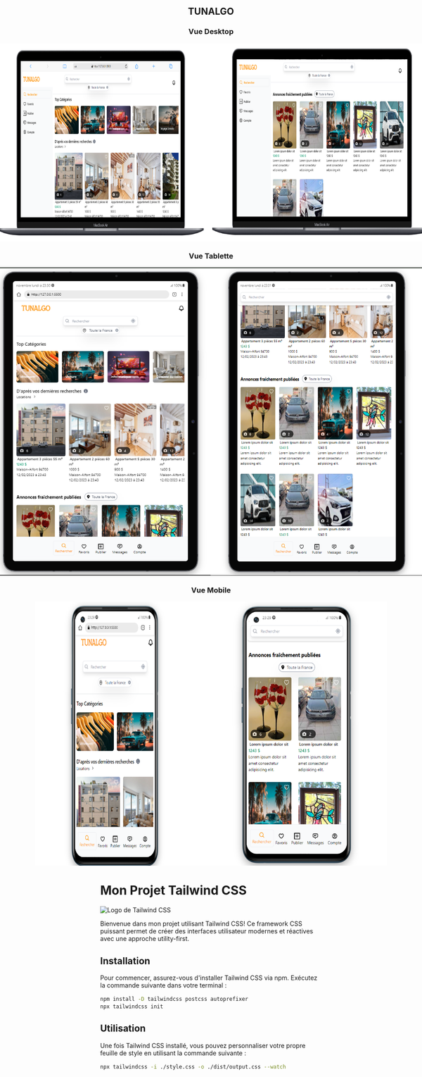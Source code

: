 <h2 align="center">
 TUNALGO
<br/>

</h2>

<h3 align="center">
 Vue Desktop
<br/>

</h3>
<div align="center" style="display: flex; justify-content: center;flex-direction: row; align-items: center; margin-top: 10px;">
  <img alt="Demo" src="./assets/readme/pc1.png" style="width:550px; height: 450px;"/>
  <img alt="Demo" src="./assets/readme/pc2.png" style="width:550px; height: 450px;"/>
</div>
<h3 align="center">
 Vue Tablette
<br/>

</h3>
<div align="center" style="display: flex; justify-content: center; align-items: center; margin-top: 10px;">
  <img alt="Demo" src="./assets/readme/tab1.png"style="width:500px; height: 700px;"/>
  <img alt="Demo" src="./assets/readme/tab2.png"style="width:500px; height: 700px;"/>
</div>
<h3 align="center">
 Vue Mobile
<br/>

</h3>
<div align="center" style="display: flex; justify-content: center; align-items: center; margin-top: 10px;">
  <img alt="Demo" src="./assets/readme/mob1.png" style="width:400px; height: 600px;"/>
  <img alt="Demo" src="./assets/readme/mob2.png"style="width:400px; height: 600px;"/>
</div>

# Mon Projet Tailwind CSS

![Logo de Tailwind CSS](https://encrypted-tbn0.gstatic.com/images?q=tbn:ANd9GcTACqQ-DDjzjbgTYikfVSTWEVeKx6fp6MfXDIehp7ysZcLum1zlsrvJhJzs15hN7F6Rwko&usqp=CAU)

Bienvenue dans mon projet utilisant Tailwind CSS! Ce framework CSS puissant permet de créer des interfaces utilisateur modernes et réactives avec une approche utility-first.

## Installation

Pour commencer, assurez-vous d'installer Tailwind CSS via npm. Exécutez la commande suivante dans votre terminal :

```bash
npm install -D tailwindcss postcss autoprefixer
npx tailwindcss init

```

## Utilisation
Une fois Tailwind CSS installé, vous pouvez personnaliser votre propre feuille de style en utilisant la commande suivante :
```bash
npx tailwindcss -i ./style.css -o ./dist/output.css --watch
```
